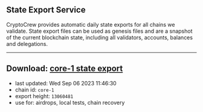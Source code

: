 ## State Export Service
CryptoCrew provides automatic daily state exports for all chains we validate. State export files can be used as genesis files and are a snapshot of the current blockchain state, including all validators, accounts, balances and delegations.

---
**Download: [core-1 state export](https://dl.ccvalidators.com/SERVICE/persistence/core-1_export_13060481.json)**
---

- last updated: Wed Sep 06 2023 11:46:30
- chain id: `core-1`
- export height: `13060481`
- use for: airdrops, local tests, chain recovery
